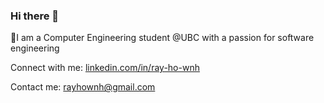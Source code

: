 ### Hi there 👋

<!--
**Raywnh/raywnh** is a ✨ _special_ ✨ repository because its `README.md` (this file) appears on your GitHub profile.

Here are some ideas to get you started:

- 🔭 I’m currently working on ...
- 🌱 I’m currently learning ...
- 👯 I’m looking to collaborate on ...
- 🤔 I’m looking for help with ...
- 💬 Ask me about ...
- 📫 How to reach me: ...
- 😄 Pronouns: ...
- ⚡ Fun fact: ...
-->

📕I am a Computer Engineering student @UBC with a passion for software engineering 

Connect with me: [linkedin.com/in/ray-ho-wnh](https://www.linkedin.com/in/ray-ho-wnh/)

Contact me: rayhownh@gmail.com
